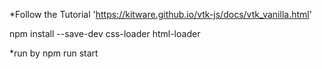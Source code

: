 *Follow the Tutorial
'https://kitware.github.io/vtk-js/docs/vtk_vanilla.html'

npm install --save-dev css-loader html-loader

*run by npm run start
